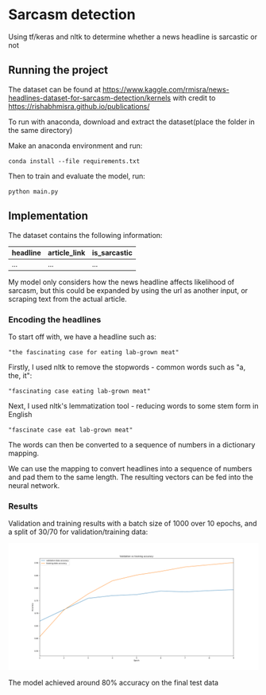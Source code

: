 # Sarcasm detection

Using tf/keras and nltk to determine whether a news headline is sarcastic or not

## Running the project
The dataset can be found at https://www.kaggle.com/rmisra/news-headlines-dataset-for-sarcasm-detection/kernels
with credit to https://rishabhmisra.github.io/publications/

To run with anaconda, download and extract the dataset(place the folder in the same directory)

Make an anaconda environment and run:

    conda install --file requirements.txt

Then to train and evaluate the model, run:

    python main.py


## Implementation

The dataset contains the following information:

| headline | article_link | is_sarcastic |
| -------- | ------------ | ------------ |
| ...      |  ...         | ...          |

My model only considers how the news headline affects likelihood of sarcasm, but this could be
expanded by using the url as another input, or scraping text from the actual article.


### Encoding the headlines

To start off with, we have a headline such as:

    "the fascinating case for eating lab-grown meat"

Firstly, I used nltk to remove the stopwords - common words such as "a, the, it":

    "fascinating case eating lab-grown meat"

Next, I used nltk's lemmatization tool - reducing words to some stem form in English

    "fascinate case eat lab-grown meat"

The words can then be converted to a sequence of numbers in a dictionary mapping.

We can use the mapping to convert headlines into a sequence of numbers and pad them to the same length. The resulting vectors
can be fed into the neural network.


### Results

Validation and training results with a batch size of 1000 over 10 epochs, and a split of
30/70 for validation/training data:

![alt text](https://github.com/rowanho/sarcasm_detection/blob/master/graphs/val.png "validation")

The model achieved around 80% accuracy on the final test data
